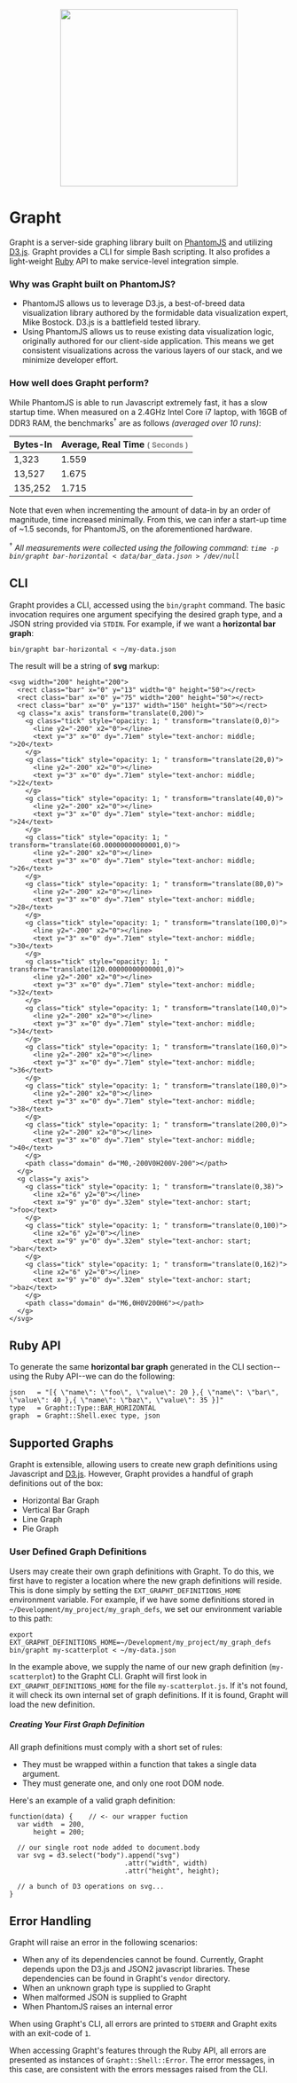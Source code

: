 <img src='http://upload.wikimedia.org/wikipedia/commons/thumb/1/15/Graft_182_%28PSF%29.png/320px-Graft_182_%28PSF%29.png' style='width: 320px; margin: 0 auto; display: block;'/>

# Grapht

Grapht is a server-side graphing library built on [PhantomJS](https://github.com/ariya/phantomjs/wiki)
and utilizing [D3.js](http://d3js.org/).  Grapht provides a CLI for simple Bash scripting.
It also profides a light-weight [Ruby](https://www.ruby-lang.org/en/)
API to make service-level integration simple.

### Why was Grapht built on PhantomJS?

- PhantomJS allows us to leverage D3.js, a best-of-breed data visualization library
authored by the formidable data visualization expert, Mike Bostock.  D3.js is a
battlefield tested library.
- Using PhantomJS allows us to reuse existing data visualization logic, originally
authored for our client-side application. This means we get consistent visualizations
across the various layers of our stack, and we minimize developer effort.

### How well does Grapht perform?

While PhantomJS is able to run Javascript extremely fast, it has a slow startup
time.  When measured on a 2.4GHz Intel Core i7 laptop, with 16GB of DDR3 RAM, the
benchmarks<sup>†</sup> are as follows _(averaged over 10 runs)_:

<table style='width: 100%;'>
  <thead>
    <tr>
      <th>Bytes-In</th>
      <th>Average, Real Time <small style='color:gray;'>( Seconds )</small></th>
    </tr>
  </thead>
  <tbody>
    <tr>
      <td>1,323</td>
      <td>1.559</td>
    </tr>
    <tr>
      <td>13,527</td>
      <td>1.675</td>
    </tr>
    <tr>
      <td>135,252</td>
      <td>1.715</td>
    </tr>
  </tbody>
</table>

Note that even when incrementing the amount of data-in by an order of magnitude,
time increased minimally.  From this, we can infer a start-up time of ~1.5 seconds,
for PhantomJS, on the aforementioned hardware.

<sup>†</sup> _All measurements were collected using the following command: `time -p bin/grapht bar-horizontal < data/bar_data.json > /dev/null`_

## CLI

Grapht provides a CLI, accessed using the `bin/grapht` command.  The basic invocation
requires one argument specifying the desired graph type, and a JSON string provided
via `STDIN`.  For example, if we want a **horizontal bar graph**:

    bin/grapht bar-horizontal < ~/my-data.json

The result will be a string of **svg** markup:

    <svg width="200" height="200">
      <rect class="bar" x="0" y="13" width="0" height="50"></rect>
      <rect class="bar" x="0" y="75" width="200" height="50"></rect>
      <rect class="bar" x="0" y="137" width="150" height="50"></rect>
      <g class="x axis" transform="translate(0,200)">
        <g class="tick" style="opacity: 1; " transform="translate(0,0)">
          <line y2="-200" x2="0"></line>
          <text y="3" x="0" dy=".71em" style="text-anchor: middle; ">20</text>
        </g>
        <g class="tick" style="opacity: 1; " transform="translate(20,0)">
          <line y2="-200" x2="0"></line>
          <text y="3" x="0" dy=".71em" style="text-anchor: middle; ">22</text>
        </g>
        <g class="tick" style="opacity: 1; " transform="translate(40,0)">
          <line y2="-200" x2="0"></line>
          <text y="3" x="0" dy=".71em" style="text-anchor: middle; ">24</text>
        </g>
        <g class="tick" style="opacity: 1; " transform="translate(60.00000000000001,0)">
          <line y2="-200" x2="0"></line>
          <text y="3" x="0" dy=".71em" style="text-anchor: middle; ">26</text>
        </g>
        <g class="tick" style="opacity: 1; " transform="translate(80,0)">
          <line y2="-200" x2="0"></line>
          <text y="3" x="0" dy=".71em" style="text-anchor: middle; ">28</text>
        </g>
        <g class="tick" style="opacity: 1; " transform="translate(100,0)">
          <line y2="-200" x2="0"></line>
          <text y="3" x="0" dy=".71em" style="text-anchor: middle; ">30</text>
        </g>
        <g class="tick" style="opacity: 1; " transform="translate(120.00000000000001,0)">
          <line y2="-200" x2="0"></line>
          <text y="3" x="0" dy=".71em" style="text-anchor: middle; ">32</text>
        </g>
        <g class="tick" style="opacity: 1; " transform="translate(140,0)">
          <line y2="-200" x2="0"></line>
          <text y="3" x="0" dy=".71em" style="text-anchor: middle; ">34</text>
        </g>
        <g class="tick" style="opacity: 1; " transform="translate(160,0)">
          <line y2="-200" x2="0"></line>
          <text y="3" x="0" dy=".71em" style="text-anchor: middle; ">36</text>
        </g>
        <g class="tick" style="opacity: 1; " transform="translate(180,0)">
          <line y2="-200" x2="0"></line>
          <text y="3" x="0" dy=".71em" style="text-anchor: middle; ">38</text>
        </g>
        <g class="tick" style="opacity: 1; " transform="translate(200,0)">
          <line y2="-200" x2="0"></line>
          <text y="3" x="0" dy=".71em" style="text-anchor: middle; ">40</text>
        </g>
        <path class="domain" d="M0,-200V0H200V-200"></path>
      </g>
      <g class="y axis">
        <g class="tick" style="opacity: 1; " transform="translate(0,38)">
          <line x2="6" y2="0"></line>
          <text x="9" y="0" dy=".32em" style="text-anchor: start; ">foo</text>
        </g>
        <g class="tick" style="opacity: 1; " transform="translate(0,100)">
          <line x2="6" y2="0"></line>
          <text x="9" y="0" dy=".32em" style="text-anchor: start; ">bar</text>
        </g>
        <g class="tick" style="opacity: 1; " transform="translate(0,162)">
          <line x2="6" y2="0"></line>
          <text x="9" y="0" dy=".32em" style="text-anchor: start; ">baz</text>
        </g>
        <path class="domain" d="M6,0H0V200H6"></path>
      </g>
    </svg>

## Ruby API

To generate the same **horizontal bar graph** generated in the CLI
section--using the Ruby API--we can do the following:

    json   = "[{ \"name\": \"foo\", \"value\": 20 },{ \"name\": \"bar\", \"value\": 40 },{ \"name\": \"baz\", \"value\": 35 }]"
    type   = Grapht::Type::BAR_HORIZONTAL
    graph  = Grapht::Shell.exec type, json

## Supported Graphs

Grapht is extensible, allowing users to create new graph definitions using
Javascript and [D3.js](http://d3js.org).  However, Grapht provides a handful
of graph definitions out of the box:

- Horizontal Bar Graph
- Vertical Bar Graph
- Line Graph
- Pie Graph

### User Defined Graph Definitions

Users may create their own graph definitions with Grapht.  To do this, we first
have to register a location where the new graph definitions will reside.  This
is done simply by setting the `EXT_GRAPHT_DEFINITIONS_HOME` environment variable.
For example, if we have some definitions stored in
`~/Development/my_project/my_graph_defs`, we set our environment variable to this
path:

    export EXT_GRAPHT_DEFINITIONS_HOME=~/Development/my_project/my_graph_defs
    bin/grapht my-scatterplot < ~/my-data.json

In the example above, we supply the name of our new graph definition
(`my-scatterplot`) to the Grapht CLI.  Grapht will first look in
`EXT_GRAPHT_DEFINITIONS_HOME` for the file `my-scatterplot.js`.  If it's not
found, it will check its own internal set of graph definitions.  If it is found,
Grapht will load the new definition.

##### Creating Your First Graph Definition

All graph definitions must comply with a short set of rules:

- They must be wrapped within a function that takes a single data argument.
- They must generate one, and only one root DOM node.

Here's an example of a valid graph definition:

    function(data) {    // <- our wrapper fuction
      var width  = 200,
          height = 200;

      // our single root node added to document.body
      var svg = d3.select("body").append("svg")
                                 .attr("width", width)
                                 .attr("height", height);

      // a bunch of D3 operations on svg...
    }

## Error Handling

Grapht will raise an error in the following scenarios:

- When any of its dependencies cannot be found.  Currently, Grapht
depends upon the D3.js and JSON2 javascript libraries.  These dependencies
can be found in Grapht's `vendor` directory.
- When an unknown graph type is supplied to Grapht
- When malformed JSON is supplied to Grapht
- When PhantomJS raises an internal error

When using Grapht's CLI, all errors are printed to `STDERR` and Grapht exits
with an exit-code of `1`.

When accessing Grapht's features through the Ruby API, all errors are presented
as instances of `Grapht::Shell::Error`.  The error messages, in this case, are
consistent with the errors messages raised from the CLI.
